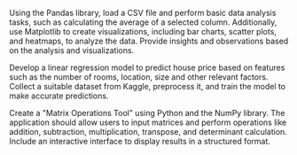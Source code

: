 Using the Pandas library, load a CSV file and perform basic data analysis tasks, such as 
calculating the average of a selected column. Additionally, use Matplotlib to create 
visualizations, including bar charts, scatter plots, and heatmaps, to analyze the data. Provide 
insights and observations based on the analysis and visualizations.  

Develop a linear regression model to predict house price based on features such as the 
number of rooms, location, size and other relevant factors. Collect a suitable dataset from 
Kaggle, preprocess it, and train the model to make accurate predictions.  

Create a "Matrix Operations Tool" using Python and the NumPy library. The application should 
allow users to input matrices and perform operations like addition, subtraction, 
multiplication, transpose, and determinant calculation. Include an interactive interface to 
display results in a structured format.  
